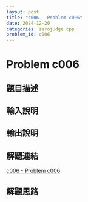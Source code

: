 ```yaml
---
layout: post
title: "c006 - Problem c006"
date: 2024-12-20
categories: zerojudge cpp
problem_id: c006
---
```


# Problem c006

## 題目描述



## 輸入說明



## 輸出說明



## 解題連結

[c006 - Problem c006](https://zerojudge.tw/ShowProblem?problemid=c006)

## 解題思路

